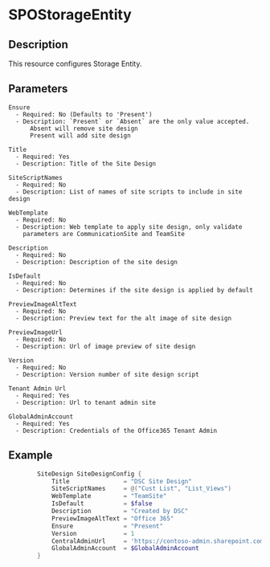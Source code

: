 # SPOStorageEntity

## Description

This resource configures Storage Entity.

## Parameters

    Ensure
      - Required: No (Defaults to 'Present')
      - Description: `Present` or `Absent` are the only value accepted.
          Absent will remove site design
          Present will add site design

    Title
      - Required: Yes
      - Description: Title of the Site Design

    SiteScriptNames
      - Required: No
      - Description: List of names of site scripts to include in site design

    WebTemplate
      - Required: No
      - Description: Web template to apply site design, only validate
        parameters are CommunicationSite and TeamSite

    Description
      - Required: No
      - Description: Description of the site design

    IsDefault
      - Required: No
      - Description: Determines if the site design is applied by default

    PreviewImageAltText
      - Required: No
      - Description: Preview text for the alt image of site design

    PreviewImageUrl
      - Required: No
      - Description: Url of image preview of site design

    Version
      - Required: No
      - Description: Version number of site design script

    Tenant Admin Url
      - Required: Yes
      - Description: Url to tenant admin site

    GlobalAdminAccount
      - Required: Yes
      - Description: Credentials of the Office365 Tenant Admin

## Example

```PowerShell
        SiteDesign SiteDesignConfig {
            Title               = "DSC Site Design"
            SiteScriptNames     = @("Cust List", "List_Views")
            WebTemplate         = "TeamSite"
            IsDefault           = $false
            Description         = "Created by DSC"
            PreviewImageAltText = "Office 365"
            Ensure              = "Present"
            Version             = 1
            CentralAdminUrl     = 'https://contoso-admin.sharepoint.com'
            GlobalAdminAccount  = $GlobalAdminAccount
        }
```
